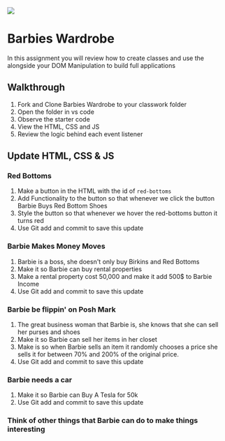  <img src="https://i.imgur.com/M6TTSui.jpg" class="box-image">

 # Barbies Wardrobe

 In this assignment you will review how to create classes and use the alongside your DOM Manipulation to build full applications

 ## Walkthrough

 1. Fork and Clone Barbies Wardrobe to your classwork folder
 1. Open the folder in vs code
 1. Observe the starter code
 1. View the HTML, CSS and JS
 1. Review the logic behind each event listener

 ## Update HTML, CSS & JS

### Red Bottoms
 1. Make a button in the HTML with the id of `red-bottoms`
 1. Add Functionality to the button so that whenever we click the button Barbie Buys Red Bottom Shoes
 1. Style the button so that whenever we hover the red-bottoms button it turns red
 1. Use Git add and commit to save this update

 ### Barbie Makes Money Moves
 1. Barbie is a boss, she doesn't only buy Birkins and Red Bottoms
 1. Make it so Barbie can buy rental properties
 1. Make a rental property cost 50,000 and make it add 500$ to Barbie Income
1. Use Git add and commit to save this update

 ### Barbie be flippin' on Posh Mark

 1. The great business woman that Barbie is, she knows that she can sell her purses and shoes
 1. Make it so Barbie can sell her items in her closet
 1. Make is so when Barbie sells an item it randomly chooses a price she sells it for between 70% and 200% of the original price.
 1. Use Git add and commit to save this update 

 ### Barbie needs a car

 1. Make it so Barbie can Buy A Tesla for 50k
 1. Use Git add and commit to save this update

### Think of other things that Barbie can do to make things interesting